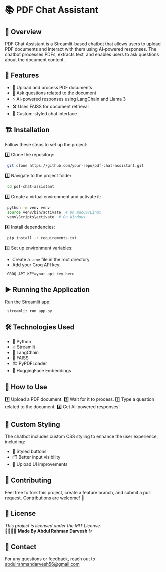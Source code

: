 # 📚 PDF Chat Assistant

## 🚀 Overview
PDF Chat Assistant is a Streamlit-based chatbot that allows users to upload PDF documents and interact with them using AI-powered responses. The chatbot processes PDFs, extracts text, and enables users to ask questions about the document content.

## 🎯 Features
- 📄 Upload and process PDF documents
- 💬 Ask questions related to the document
- ⚡ AI-powered responses using LangChain and Llama 3
- 🛠 Uses FAISS for document retrieval
- 🎨 Custom-styled chat interface

## 🏗️ Installation
Follow these steps to set up the project:

1️⃣ Clone the repository:
```bash
 git clone https://github.com/your-repo/pdf-chat-assistant.git
```

2️⃣ Navigate to the project folder:
```bash
 cd pdf-chat-assistant
```

3️⃣ Create a virtual environment and activate it:
```bash
 python -m venv venv
 source venv/bin/activate  # On macOS/Linux
 venv\Scripts\activate  # On Windows
```

4️⃣ Install dependencies:
```bash
 pip install -r requirements.txt
```

5️⃣ Set up environment variables:
- Create a `.env` file in the root directory
- Add your Groq API key:
```env
 GROQ_API_KEY=your_api_key_here
```

## ▶️ Running the Application
Run the Streamlit app:
```bash
 streamlit run app.py
```

## 🛠 Technologies Used
- 🐍 Python
- 🔥 Streamlit
- 🤖 LangChain
- 📝 FAISS
- 🏗️ PyPDFLoader
- 🤯 HuggingFace Embeddings

## 📢 How to Use
1️⃣ Upload a PDF document.
2️⃣ Wait for it to process.
3️⃣ Type a question related to the document.
4️⃣ Get AI-powered responses!

## 🎨 Custom Styling
The chatbot includes custom CSS styling to enhance the user experience, including:
- 🎨 Styled buttons
- 🗂️ Better input visibility
- 📄 Upload UI improvements

## 🤝 Contributing
Feel free to fork this project, create a feature branch, and submit a pull request. Contributions are welcome! 🎉

## 📜 License
*This project is licensed under the MIT License.* <br>
🔖👨🏻‍💻 **Made By Abdul Rahman Darvesh ✨**

## 📧 Contact
For any questions or feedback, reach out to abdulrahmandarvesh56@gmail.com

